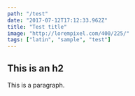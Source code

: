 ```yaml
---
path: "/test"
date: "2017-07-12T17:12:33.962Z"
title: "Test title"
image: "http://lorempixel.com/400/225/"
tags: ["latin", "sample", "test"]
---
```


## This is an h2

This is a paragraph.



